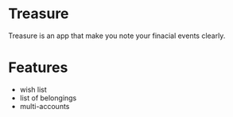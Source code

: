 # Treasure
Treasure is an app that make you note your finacial events clearly.
# Features
+ wish list
+ list of belongings
+ multi-accounts
